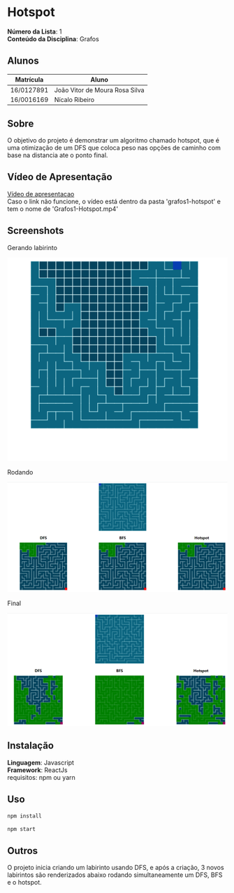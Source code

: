 

# Hotspot

**Número da Lista**: 1<br>
**Conteúdo da Disciplina**: Grafos<br>

## Alunos
|Matrícula | Aluno |
| -- | -- |
| 16/0127891  |  João Vitor de Moura Rosa Silva |
| 16/0016169  |  Nícalo Ribeiro |

## Sobre 
O objetivo do projeto é demonstrar um algoritmo chamado hotspot, que é uma otimização de um DFS que coloca peso nas opções de caminho com base na distancia ate o ponto final.

## Vídeo de Apresentação  
[Vídeo de apresentacao](grafos1-hotspot/Grafos1-Hotspot.mp4)  
Caso o link não funcione, o vídeo está dentro da pasta 'grafos1-hotspot' e tem o nome de 'Grafos1-Hotspot.mp4'

## Screenshots

Gerando labirinto

![Gerando labirinto](grafos1-hotspot/Capturar.PNG)

Rodando

![Rodando](grafos1-hotspot/rodando.PNG)

Final

![Final](grafos1-hotspot/final.PNG)

## Instalação 
**Linguagem**: Javascript<br>
**Framework**: ReactJs<br>
requisitos: npm ou yarn

## Uso 
```
npm install
```

```
npm start
```

## Outros 
O projeto inicia criando um labirinto usando DFS, e após a criação, 3 novos labirintos são renderizados abaixo rodando simultaneamente um DFS, BFS e o hotspot.




